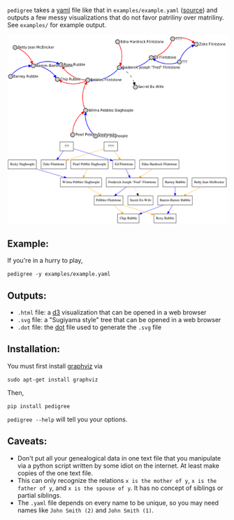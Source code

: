 `pedigree` takes a [yaml][] file like that in `examples/example.yaml` ([source][]) and outputs a
few messy visualizations that do not favor patriliny over matriliny.  See `examples/` for example output.

![Screenshot 1](media/screenshot1.png)
![Screenshot 2](media/screenshot2.png)

Example:
--------
If you're in a hurry to play,

    pedigree -y examples/example.yaml

Outputs:
--------
  - `.html` file: a [d3][] visualization that can be opened in a web browser
  - `.svg` file: a "Sugiyama style" tree that can be opened in a web browser
  - `.dot` file: the [dot][] file used to generate the `.svg` file

Installation:
-------------
You must first install [graphviz][dot] via

    sudo apt-get install graphviz

Then,

    pip install pedigree

`pedigree --help` will tell you your options.

Caveats:
--------
  - Don't put all your genealogical data in one text file that you manipulate via a python script written by some idiot on the internet.  At least make copies of the one text file.
  - This can only recognize the relations `x is the mother of y`, `x is the father of y`, and `x is the spouse of y`.  It has no concept of siblings or partial siblings.
  - The `.yaml` file depends on every name to be unique, so you may need names like `John Smith (2)` and `John Smith (1)`.


[yaml]: https://en.wikipedia.org/wiki/YAML
[d3]: http://d3js.org/
[dot]: https://en.wikipedia.org/wiki/Graphviz
[source]: https://en.wikipedia.org/wiki/Template:Flintstones_family_tree
